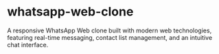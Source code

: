 # whatsapp-web-clone
A responsive WhatsApp Web clone built with modern web technologies, featuring real-time messaging, contact list management, and an intuitive chat interface.
